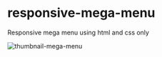 # responsive-mega-menu
Responsive mega menu using html and css only

![thumbnail-mega-menu](https://user-images.githubusercontent.com/59271775/107122399-8c3a8b80-68d2-11eb-8677-90eb058ed9b0.jpg)
